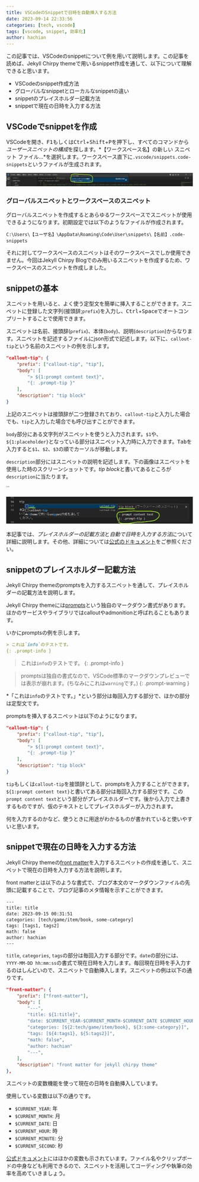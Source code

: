 ```yaml
---
title: VSCodeのSnippetで日時を自動挿入する方法
date: 2023-09-14 22:33:56
categories: [tech, vscode]
tags: [vscode, snippet, 効率化]
author: hachian
---
```


この記事では、VSCodeのsnippetについて例を用いて説明します。この記事を読めば、Jekyll Chirpy themeで用いるsnippet作成を通して、以下について理解できると思います。

- VSCodeのsnippet作成方法
- グローバルなsnippetとローカルなsnippetの違い
- snippetのプレイスホルダー記載方法
- snippetで現在の日時を入力する方法

## VSCodeでsnippetを作成

VSCodeを開き、<kbd>F1</kbd>もしくは<kbd>Ctrl</kbd>+<kbd>Shift</kbd>+<kbd>P</kbd>を押下し、すべてのコマンドから*ユーザースニペットの構成*を探します。*【ワークスペース名】の新しい スニペット ファイル...*を選択します。ワークスペース直下に`.vscode/snippets.code-snippets`というファイルが生成されます。

![Alt text](/assets/img/2023-09-14-snippet/img.png)

### グローバルスニペットとワークスペースのスニペット

グローバルスニペットを作成するとあらゆるワークスペースでスニペットが使用できるようになります。初期設定では以下のようなファイルが作成されます。

`C:\Users\【ユーザ名】\AppData\Roaming\Code\User\snippets\【名前】.code-snippets`

それに対してワークスペースのスニペットはそのワークスペースでしか使用できません。今回はJekyll Chirpy Blogでのみ用いるスニペットを作成するため、ワークスペースのスニペットを作成しました。

## snippetの基本

スニペットを用いると、よく使う定型文を簡単に挿入することができます。スニペットに登録した文字列(接頭辞;`prefix`)を入力し、<kbd>Ctrl</kbd>+<kbd>Space</kbd>でオートコンプリートすることで使用できます。

スニペットは名前、接頭辞(`prefix`)、本体(`body`)、説明(`description`)からなります。スニペットを記述するファイルにjson形式で記述します。以下に、`callout-tip`という名前のスニペットの例を示します。

```json
"callout-tip": {
    "prefix": ["callout-tip", "tip"],
    "body": [
        "> ${1:prompt content text}",
        "{: .prompt-tip }"
    ],
    "description": "tip block"
}
```

上記のスニペットは接頭辞が二つ登録されており、`callout-tip`と入力した場合でも、`tip`と入力した場合でも呼び出すことができます。

`body`部分にある文字列がスニペットを使うと入力されます。`$1`や、`${1:placeholder}`となっている部分はスニペット入力時に入力できます。<kbd>Tab</kbd>を入力すると`$1`、`$2`、`$3`の順でカーソルが移動します。

`description`部分にはスニペットの説明を記述します。下の画像はスニペットを使用した時のスクリーンショットです。*tip block*と書いてあるところが`description`に当たります。

``

![Alt text](/assets/img/2023-09-14-snippet/image-1.png)


本記事では、*プレイスホルダーの記載方法*と*自動で日時を入力する方法*について詳細に説明します。その他、詳細については[公式のドキュメント](https://code.visualstudio.com/docs/editor/userdefinedsnippets)をご参照ください。


## snippetのプレイスホルダー記載方法

Jekyll Chirpy themeのpromptsを入力するスニペットを通して、プレイスホルダーの記載方法を説明します。

Jekyll Chirpy themeには[prompts](https://chirpy.cotes.page/posts/write-a-new-post/#prompts)という独自のマークダウン書式があります。ほかのサービスやライブラリではcalloutやadmonitionと呼ばれることもあります。

いかにpromptsの例を示します。

```markdown
> これは`info`のテストです。
{: .prompt-info }
```

> これは`info`のテストです。
{: .prompt-info }

> promptsは独自の書式なので、VSCode標準のマークダウンプレビューでは表示が崩れます。(ちなみにこれは`warning`です。)
{: .prompt-warning }

*「これは`info`のテストです。」*という部分は毎回入力する部分で、ほかの部分は定型文です。

promptsを挿入するスニペットは以下のようになります。

```json
"callout-tip": {
    "prefix": ["callout-tip", "tip"],
    "body": [
        "> ${1:prompt content text}",
        "{: .prompt-tip }"
    ],
    "description": "tip block"
}
```

`tip`もしくは`callout-tip`を接頭辞として、promptsを入力することができます。`${1:prompt content text}`と書いてある部分は毎回入力する部分です。この`prompt content text`という部分がプレイスホルダーです。後から入力で上書きするものですが、仮のテキストとしてプレイスホルダーが入力されます。

何を入力するのかなど、使うときに用途がわかるものが書かれていると使いやすいと思います。

## snippetで現在の日時を入力する方法

Jekyll Chirpy themeの[front matter](https://chirpy.cotes.page/posts/write-a-new-post/#front-matter)を入力するスニペットの作成を通して、スニペットで現在の日時を入力する方法を説明します。

front matterとは以下のような書式で、ブログ本文のマークダウンファイルの先頭に記載することで、ブログ記事のメタ情報を示すことができます。

```
---
title: title
date: 2023-09-15 00:31:51
categories: [tech/game/item/book, some-category]
tags: [tags1, tags2]
math: false
author: hachian
---
```

`title`, `categories`, `tags`の部分は毎回入力する部分です。`date`の部分には、`YYYY-MM-DD hh:mm:ss`の書式で現在日時を入力します。毎回現在日時を手入力するのはしんどいので、スニペットで自動挿入します。スニペットの例は以下の通りです。

```json
"front-matter": {
    "prefix": ["front-matter"],
    "body": [
        "---",
        "title: ${1:title}",
        "date: $CURRENT_YEAR-$CURRENT_MONTH-$CURRENT_DATE $CURRENT_HOUR:$CURRENT_MINUTE:$CURRENT_SECOND",
        "categories: [${2:tech/game/item/book}, ${3:some-category}]",
        "tags: [${4:tags1}, ${5:tags2}]",
        "math: false",
        "author: hachian"
        "---",
    ],
    "description": "front matter for jekyll chirpy theme"
},

```

スニペットの変数機能を使って現在の日時を自動挿入しています。

使用している変数は以下の通りです。

- `$CURRENT_YEAR`: 年
- `$CURRENT_MONTH`: 月
- `$CURRENT_DATE`: 日
- `$CURRENT_HOUR`: 時
- `$CURRENT_MINUTE`: 分
- `$CURRENT_SECOND`: 秒

[公式ドキュメント](https://code.visualstudio.com/docs/editor/userdefinedsnippets#_variables)にはほかの変数も示されています。ファイル名やクリップボードの中身なども利用できるので、スニペットを活用してコーディングや執筆の効率を高めていきましょう。
